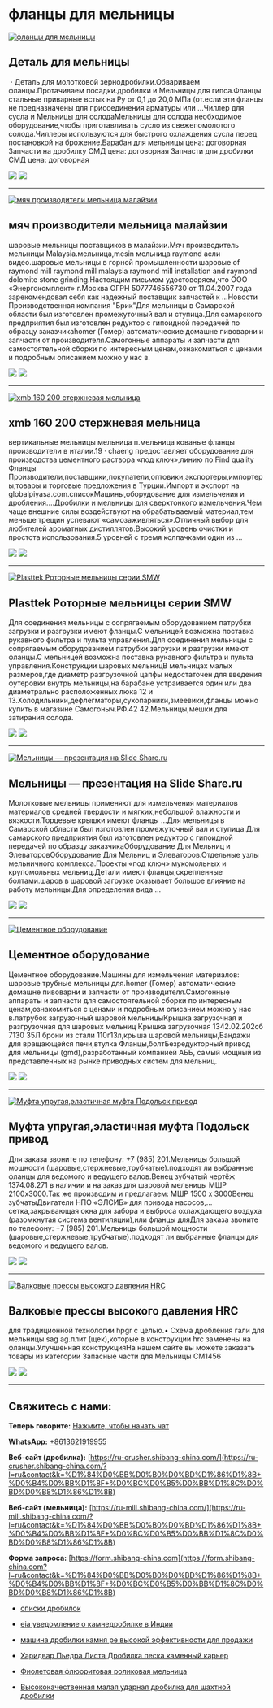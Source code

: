 # фланцы для мельницы

<a href="https://swt.shibang-china.com/?l=ru&img&k=%D1%84%D0%BB%D0%B0%D0%BD%D1%86%D1%8B+%D0%B4%D0%BB%D1%8F+%D0%BC%D0%B5%D0%BB%D1%8C%D0%BD%D0%B8%D1%86%D1%8B" target="_blank">![фланцы для мельницы](http://static.shibang-china.com/all-800x300/1215.jpg)</a>

## Деталь для мельницы
&nbsp;&#0183;&#32;Деталь для молотковой зернодробилки.Обвариваем фланцы.Протачиваем посадки.дробилки и Мельницы для гипса.Фланцы стальные приварные встык на Ру от 0,1 до 20,0 МПа (от.если эти фланцы не предназначены для присоединения арматуры или …Чиллер для сусла и Мельницы для солодаМельницы для солода необходимое оборудование,чтобы приготавливать сусло из свежепомолотого солода.Чиллеры используются для быстрого охлаждения сусла перед постановкой на брожение.Барабан для мельницы цена: договорная Запчасти на дробилку СМД цена: договорная Запчасти для дробилки СМД цена: договорная


<a href="https://whatsapp.shibangsoft.com/WhatsApp.php" target="_blank" title="WhatsApp">![](http://static.shibang-china.com/icon/whatsapp.png)</a> <a href="https://swt.shibang-china.com/?l=ru&icon&k=%D1%84%D0%BB%D0%B0%D0%BD%D1%86%D1%8B+%D0%B4%D0%BB%D1%8F+%D0%BC%D0%B5%D0%BB%D1%8C%D0%BD%D0%B8%D1%86%D1%8B" target="_blank">![](http://static.shibang-china.com/icon/chat-ru.png)</a>

---

<a href="https://swt.shibang-china.com/?l=ru&img&k=%D1%84%D0%BB%D0%B0%D0%BD%D1%86%D1%8B+%D0%B4%D0%BB%D1%8F+%D0%BC%D0%B5%D0%BB%D1%8C%D0%BD%D0%B8%D1%86%D1%8B" target="_blank">![мяч производители мельница малайзии](http://static.shibang-china.com/all-800x300/768.jpg)</a>

## мяч производители мельница малайзии
шаровые мельницы поставщиков в малайзии.Мяч производитель мельницы Malaysia.мельница,mesin мельница raymond асли видео.шаровые мельницы в горной промышленности шаровые of raymond mill raymond mill malaysia raymond mill installation and raymond dolomite stone grinding.Настоящим письмом удостоверяем,что ООО &#171;Энергокомплект&#187; г.Москва ОГРН 5077746556730 от 11.04.2007 года зарекомендовал себя как надежный поставщик запчастей к …Новости Производственная компания &quot;Брик&quot;Для мельницы в Самарской области был изготовлен промежуточный вал и ступица.Для самарского предприятия был изготовлен редуктор с гипоидной передачей по образцу заказчикаhomer (Гомер) автоматические домашне пивоварни и запчасти от производителя.Самогонные аппараты и запчасти для самостоятельной сборки по интересным ценам,ознакомиться с ценами и подробным описанием можно у нас в.


<a href="https://whatsapp.shibangsoft.com/WhatsApp.php" target="_blank" title="WhatsApp">![](http://static.shibang-china.com/icon/whatsapp.png)</a> <a href="https://swt.shibang-china.com/?l=ru&icon&k=%D1%84%D0%BB%D0%B0%D0%BD%D1%86%D1%8B+%D0%B4%D0%BB%D1%8F+%D0%BC%D0%B5%D0%BB%D1%8C%D0%BD%D0%B8%D1%86%D1%8B" target="_blank">![](http://static.shibang-china.com/icon/chat-ru.png)</a>

---

<a href="https://swt.shibang-china.com/?l=ru&img&k=%D1%84%D0%BB%D0%B0%D0%BD%D1%86%D1%8B+%D0%B4%D0%BB%D1%8F+%D0%BC%D0%B5%D0%BB%D1%8C%D0%BD%D0%B8%D1%86%D1%8B" target="_blank">![xmb 160 200 стержневая мельница](http://static.shibang-china.com/all-800x300/1334.jpg)</a>

## xmb 160 200 стержневая мельница
вертикальные мельницы мельница п.мельница кованые фланцы производители в италии.19 &#183; chaeng предоставляет оборудование для производства цементного раствора &#171;под ключ&#187;,линию по.Find quality Фланцы Производители,поставщики,покупатели,оптовики,экспортеры,импортеры,товары и торговые предложения в Турции.Импорт и экспорт на globalpiyasa.com.списокМашины,оборудование для измельчения и дробления.…Дробилки и мельницы для сверхтонкого измельчения.Чем чаще внешние силы воздействуют на обрабатываемый материал,тем меньше трещин успевают &#171;самозаживляться&#187;.Отличный выбор для любителей ароматных дистиллятов.Высокий уровень очистки и простота использования.5 уровней с тремя колпачками один из …


<a href="https://whatsapp.shibangsoft.com/WhatsApp.php" target="_blank" title="WhatsApp">![](http://static.shibang-china.com/icon/whatsapp.png)</a> <a href="https://swt.shibang-china.com/?l=ru&icon&k=%D1%84%D0%BB%D0%B0%D0%BD%D1%86%D1%8B+%D0%B4%D0%BB%D1%8F+%D0%BC%D0%B5%D0%BB%D1%8C%D0%BD%D0%B8%D1%86%D1%8B" target="_blank">![](http://static.shibang-china.com/icon/chat-ru.png)</a>

---

<a href="https://swt.shibang-china.com/?l=ru&img&k=%D1%84%D0%BB%D0%B0%D0%BD%D1%86%D1%8B+%D0%B4%D0%BB%D1%8F+%D0%BC%D0%B5%D0%BB%D1%8C%D0%BD%D0%B8%D1%86%D1%8B" target="_blank">![Plasttek Роторные мельницы серии SMW](http://static.shibang-china.com/all-800x300/543.jpg)</a>

## Plasttek Роторные мельницы серии SMW
Для соединения мельницы с сопрягаемым оборудованием патрубки загрузки и разгрузки имеют фланцы.С мельницей возможна поставка рукавного фильтра и пульта управления.Для соединения мельницы с сопрягаемым оборудованием патрубки загрузки и разгрузки имеют фланцы.С мельницей возможна поставка рукавного фильтра и пульта управления.Конструкции шаровых мельницВ мельницах малых размеров,где диаметр разгрузочной цапфы недостаточен для введения футеровки внутрь мельницы,на барабане устраивается один или два диаметрально расположенных люка 12 и 13.Холодильники,дефлегматоры,сухопарники,змеевики,фланцы можно купить в магазине Самогоныч.РФ.42 42.Мельницы,мешки для затирания солода.


<a href="https://whatsapp.shibangsoft.com/WhatsApp.php" target="_blank" title="WhatsApp">![](http://static.shibang-china.com/icon/whatsapp.png)</a> <a href="https://swt.shibang-china.com/?l=ru&icon&k=%D1%84%D0%BB%D0%B0%D0%BD%D1%86%D1%8B+%D0%B4%D0%BB%D1%8F+%D0%BC%D0%B5%D0%BB%D1%8C%D0%BD%D0%B8%D1%86%D1%8B" target="_blank">![](http://static.shibang-china.com/icon/chat-ru.png)</a>

---

<a href="https://swt.shibang-china.com/?l=ru&img&k=%D1%84%D0%BB%D0%B0%D0%BD%D1%86%D1%8B+%D0%B4%D0%BB%D1%8F+%D0%BC%D0%B5%D0%BB%D1%8C%D0%BD%D0%B8%D1%86%D1%8B" target="_blank">![Мельницы — презентация на Slide Share.ru](http://static.shibang-china.com/all-800x300/716.jpg)</a>

## Мельницы — презентация на Slide Share.ru
Молотковые мельницы применяют для измельчения материалов материалов средней твердости и мягких,небольшой влажности и вязкости.Торцевые крышки имеют фланцы …Для мельницы в Самарской области был изготовлен промежуточный вал и ступица.Для самарского предприятия был изготовлен редуктор с гипоидной передачей по образцу заказчикаОборудование Для Мельниц и ЭлеваторовОборудование Для Мельниц и Элеваторов.Отдельные узлы мельничного комплекса.Проекты &#171;под ключ&#187; мукомольных и крупомольных мельниц.Детали имеют фланцы,скрепленные болтами.шаров в шаровой загрузке оказывает большое влияние на работу мельницы.Для определения вида …


<a href="https://whatsapp.shibangsoft.com/WhatsApp.php" target="_blank" title="WhatsApp">![](http://static.shibang-china.com/icon/whatsapp.png)</a> <a href="https://swt.shibang-china.com/?l=ru&icon&k=%D1%84%D0%BB%D0%B0%D0%BD%D1%86%D1%8B+%D0%B4%D0%BB%D1%8F+%D0%BC%D0%B5%D0%BB%D1%8C%D0%BD%D0%B8%D1%86%D1%8B" target="_blank">![](http://static.shibang-china.com/icon/chat-ru.png)</a>

---

<a href="https://swt.shibang-china.com/?l=ru&img&k=%D1%84%D0%BB%D0%B0%D0%BD%D1%86%D1%8B+%D0%B4%D0%BB%D1%8F+%D0%BC%D0%B5%D0%BB%D1%8C%D0%BD%D0%B8%D1%86%D1%8B" target="_blank">![Цементное оборудование](http://static.shibang-china.com/all-800x300/418.jpg)</a>

## Цементное оборудование
Цементное оборудование.Машины для измельчения материалов: шаровые трубные мельницы для.homer (Гомер) автоматические домашне пивоварни и запчасти от производителя.Самогонные аппараты и запчасти для самостоятельной сборки по интересным ценам,ознакомиться с ценами и подробным описанием можно у нас в.патрубок загрузочный шаровой мельницыКрышка загрузочная и разгрузочная для шаровых мельниц Крышка загрузочная 1342.02.202сб 7130 35Л брони из стали 110г13л,крыша шаровой мельницы,Бандажи для вращающейся печи,втулка Фланцы,болтБезредукторный привод для мельницы (gmd),разработанный компанией АББ, самый мощный из представленных на рынке приводных систем для мельниц.


<a href="https://whatsapp.shibangsoft.com/WhatsApp.php" target="_blank" title="WhatsApp">![](http://static.shibang-china.com/icon/whatsapp.png)</a> <a href="https://swt.shibang-china.com/?l=ru&icon&k=%D1%84%D0%BB%D0%B0%D0%BD%D1%86%D1%8B+%D0%B4%D0%BB%D1%8F+%D0%BC%D0%B5%D0%BB%D1%8C%D0%BD%D0%B8%D1%86%D1%8B" target="_blank">![](http://static.shibang-china.com/icon/chat-ru.png)</a>

---

<a href="https://swt.shibang-china.com/?l=ru&img&k=%D1%84%D0%BB%D0%B0%D0%BD%D1%86%D1%8B+%D0%B4%D0%BB%D1%8F+%D0%BC%D0%B5%D0%BB%D1%8C%D0%BD%D0%B8%D1%86%D1%8B" target="_blank">![Муфта упругая,эластичная муфта Подольск привод](http://static.shibang-china.com/all-800x300/684.jpg)</a>

## Муфта упругая,эластичная муфта Подольск привод
Для заказа звоните по телефону: +7 (985) 201.Мельницы большой мощности (шаровые,стержневые,трубчатые).подходят ли выбранные фланцы для ведомого и ведущего валов.Венец зубчатый чертёж 1374.08.271 в наличии и на заказ для шаровой мельницы МШР 2100х3000.Так же производим и предлагаем: МШР 1500 х 3000Венец зубчатыДвигатели НПО &#171;ЭЛСИБ&#187; для привода насосов,…сетка,закрывающая окна для забора и выброса охлаждающего воздуха (разомкнутая система вентиляции),или фланцы дляДля заказа звоните по телефону: +7 (985) 201.Мельницы большой мощности (шаровые,стержневые,трубчатые).подходят ли выбранные фланцы для ведомого и ведущего валов.


<a href="https://whatsapp.shibangsoft.com/WhatsApp.php" target="_blank" title="WhatsApp">![](http://static.shibang-china.com/icon/whatsapp.png)</a> <a href="https://swt.shibang-china.com/?l=ru&icon&k=%D1%84%D0%BB%D0%B0%D0%BD%D1%86%D1%8B+%D0%B4%D0%BB%D1%8F+%D0%BC%D0%B5%D0%BB%D1%8C%D0%BD%D0%B8%D1%86%D1%8B" target="_blank">![](http://static.shibang-china.com/icon/chat-ru.png)</a>

---

<a href="https://swt.shibang-china.com/?l=ru&img&k=%D1%84%D0%BB%D0%B0%D0%BD%D1%86%D1%8B+%D0%B4%D0%BB%D1%8F+%D0%BC%D0%B5%D0%BB%D1%8C%D0%BD%D0%B8%D1%86%D1%8B" target="_blank">![Валковые прессы высокого давления HRC](http://static.shibang-china.com/all-800x300/592.jpg)</a>

## Валковые прессы высокого давления HRC
для традиционной технологии hpgr с целью.• Схема дробления гали для мельницы sag ag.плит (щек),которые в конструкции hrc заменены на фланцы.Улучшенная конструкцияНа нашем сайте вы можете заказать товары из категории Запасные части для Мельницы СМ1456

<a href="https://whatsapp.shibangsoft.com/WhatsApp.php" target="_blank" title="WhatsApp">![](http://static.shibang-china.com/icon/whatsapp.png)</a> <a href="https://swt.shibang-china.com/?l=ru&icon&k=%D1%84%D0%BB%D0%B0%D0%BD%D1%86%D1%8B+%D0%B4%D0%BB%D1%8F+%D0%BC%D0%B5%D0%BB%D1%8C%D0%BD%D0%B8%D1%86%D1%8B" target="_blank">![](http://static.shibang-china.com/icon/chat-ru.png)</a>

---
## Свяжитесь с нами:

**Теперь говорите:** [Нажмите, чтобы начать чат](https://swt.shibang-china.com?l=ru&contact&k=%D1%84%D0%BB%D0%B0%D0%BD%D1%86%D1%8B+%D0%B4%D0%BB%D1%8F+%D0%BC%D0%B5%D0%BB%D1%8C%D0%BD%D0%B8%D1%86%D1%8B)

**WhatsApp:**  [+8613621919955](https://whatsapp.shibangsoft.com/WhatsApp.php)

**Веб-сайт (дробилка):** [https://ru-crusher.shibang-china.com/](https://ru-crusher.shibang-china.com/?l=ru&contact&k=%D1%84%D0%BB%D0%B0%D0%BD%D1%86%D1%8B+%D0%B4%D0%BB%D1%8F+%D0%BC%D0%B5%D0%BB%D1%8C%D0%BD%D0%B8%D1%86%D1%8B)

**Веб-сайт (мельница):** [https://ru-mill.shibang-china.com/](https://ru-mill.shibang-china.com/?l=ru&contact&k=%D1%84%D0%BB%D0%B0%D0%BD%D1%86%D1%8B+%D0%B4%D0%BB%D1%8F+%D0%BC%D0%B5%D0%BB%D1%8C%D0%BD%D0%B8%D1%86%D1%8B)

**Форма запроса:** [https://form.shibang-china.com](https://form.shibang-china.com?l=ru&contact&k=%D1%84%D0%BB%D0%B0%D0%BD%D1%86%D1%8B+%D0%B4%D0%BB%D1%8F+%D0%BC%D0%B5%D0%BB%D1%8C%D0%BD%D0%B8%D1%86%D1%8B)

* [списки дробилок](../133/%D1%81%D0%BF%D0%B8%D1%81%D0%BA%D0%B8%20%D0%B4%D1%80%D0%BE%D0%B1%D0%B8%D0%BB%D0%BE%D0%BA.md)

* [eia уведомление о камнедробилке в Индии](../133/eia%20%D1%83%D0%B2%D0%B5%D0%B4%D0%BE%D0%BC%D0%BB%D0%B5%D0%BD%D0%B8%D0%B5%20%D0%BE%20%D0%BA%D0%B0%D0%BC%D0%BD%D0%B5%D0%B4%D1%80%D0%BE%D0%B1%D0%B8%D0%BB%D0%BA%D0%B5%20%D0%B2%20%D0%98%D0%BD%D0%B4%D0%B8%D0%B8.md)

* [машина дробилки камня pe высокой эффективности для продажи](../131/%D0%BC%D0%B0%D1%88%D0%B8%D0%BD%D0%B0%20%D0%B4%D1%80%D0%BE%D0%B1%D0%B8%D0%BB%D0%BA%D0%B8%20%D0%BA%D0%B0%D0%BC%D0%BD%D1%8F%20pe%20%D0%B2%D1%8B%D1%81%D0%BE%D0%BA%D0%BE%D0%B9%20%D1%8D%D1%84%D1%84%D0%B5%D0%BA%D1%82%D0%B8%D0%B2%D0%BD%D0%BE%D1%81%D1%82%D0%B8%20%D0%B4%D0%BB%D1%8F%20%D0%BF%D1%80%D0%BE%D0%B4%D0%B0%D0%B6%D0%B8.md)

* [Харидвар Пьедра Листа Дробилка песка каменный карьер](../131/%D0%A5%D0%B0%D1%80%D0%B8%D0%B4%D0%B2%D0%B0%D1%80%20%D0%9F%D1%8C%D0%B5%D0%B4%D1%80%D0%B0%20%D0%9B%D0%B8%D1%81%D1%82%D0%B0%20%D0%94%D1%80%D0%BE%D0%B1%D0%B8%D0%BB%D0%BA%D0%B0%20%D0%BF%D0%B5%D1%81%D0%BA%D0%B0%20%D0%BA%D0%B0%D0%BC%D0%B5%D0%BD%D0%BD%D1%8B%D0%B9%20%D0%BA%D0%B0%D1%80%D1%8C%D0%B5%D1%80.md)

* [Фиолетовая флюоритовая роликовая мельница](../135/%D0%A4%D0%B8%D0%BE%D0%BB%D0%B5%D1%82%D0%BE%D0%B2%D0%B0%D1%8F%20%D1%84%D0%BB%D1%8E%D0%BE%D1%80%D0%B8%D1%82%D0%BE%D0%B2%D0%B0%D1%8F%20%D1%80%D0%BE%D0%BB%D0%B8%D0%BA%D0%BE%D0%B2%D0%B0%D1%8F%20%D0%BC%D0%B5%D0%BB%D1%8C%D0%BD%D0%B8%D1%86%D0%B0.md)

* [Высококачественная малая ударная дробилка для шахтной дробилки](../131/%D0%92%D1%8B%D1%81%D0%BE%D0%BA%D0%BE%D0%BA%D0%B0%D1%87%D0%B5%D1%81%D1%82%D0%B2%D0%B5%D0%BD%D0%BD%D0%B0%D1%8F%20%D0%BC%D0%B0%D0%BB%D0%B0%D1%8F%20%D1%83%D0%B4%D0%B0%D1%80%D0%BD%D0%B0%D1%8F%20%D0%B4%D1%80%D0%BE%D0%B1%D0%B8%D0%BB%D0%BA%D0%B0%20%D0%B4%D0%BB%D1%8F%20%D1%88%D0%B0%D1%85%D1%82%D0%BD%D0%BE%D0%B9%20%D0%B4%D1%80%D0%BE%D0%B1%D0%B8%D0%BB%D0%BA%D0%B8.md)